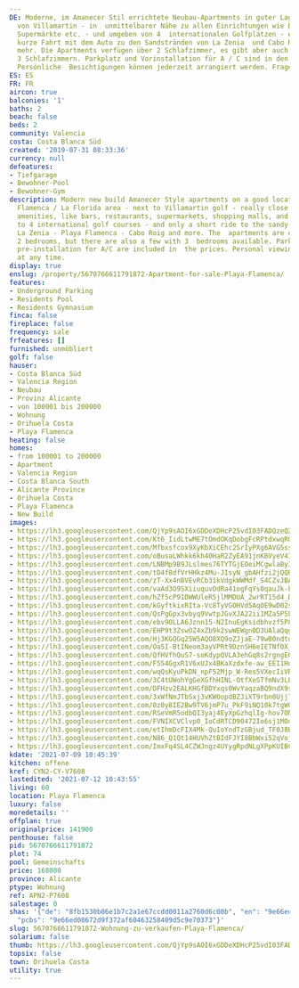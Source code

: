 ```yaml
---
DE: Moderne, im Amanecer Stil errichtete Neubau-Apartments in guter Lage im Golfgebiet
  von Villamartin - in  unmittelbarer Nähe zu allen Einrichtungen wie Bars, Restaurants,
  Supermärkte etc. - und umgeben von 4  internationalen Golfplätzen - ebenso nur eine
  kurze Fahrt mit dem Auto zu den Sandstränden von La Zenia  und Cabo Roig und anderen
  mehr. Die Apartments verfügen über 2 Schlafzimmer, es gibt aber auch einige  mit
  3 Schlafzimmern. Parkplatz und Vorinstallation für A / C sind in den Preisen enthalten.
  Persönliche  Besichtigungen können jederzeit arrangiert werden. Fragen Sie uns.
ES: ES
FR: FR
aircon: true
balconies: '1'
baths: 2
beach: false
beds: 2
community: Valencia
costa: Costa Blanca Süd
created: '2019-07-31 08:33:36'
currency: null
defeatures:
- Tiefgarage
- Bewohner-Pool
- Bewohner-Gym
description: Modern new build Amanecer Style apartments on a good location in the  Playa
  Flamenca / La Florida area - next to Villamartin golf - really close to all  needed
  amenities, like bars, restaurants, supermarkets, shopping malls, and  also close
  to 4 international golf courses - and only a short ride to the sandy  beaches of
  La Zenia - Playa Flamenca - Cabo Roig and more. The  apartments are coming with
  2 bedrooms, but there are also a few with 3  bedrooms available. Parking space and
  pre-installation for A/C are included in  the prices. Personal viewings can be arranged
  at any time.
display: true
enslug: /property/5670766611791872-Apartment-for-sale-Playa-Flamenca/
features:
- Underground Parking
- Residents Pool
- Residents Gymnasium
finca: false
fireplace: false
frequency: sale
frfeatures: []
furnished: unmöbliert
golf: false
hauser:
- Costa Blanca Süd
- Valencia Region
- Neubau
- Provinz Alicante
- von 100001 bis 200000
- Wohnung
- Orihuela Costa
- Playa Flamenca
heating: false
homes:
- from 100001 to 200000
- Apartment
- Valencia Region
- Costa Blanca South
- Alicante Province
- Orihuela Costa
- Playa Flamenca
- New Build
images:
- https://lh3.googleusercontent.com/QjYp9sAOI6xGDDeXDHcP25vdI03FADQzeQ2_WhQbHROrv9VufrjY7L9vLdAE7R2pjzJX5NYcRqB3Fdbmj2dFl_ePtZzLPGBW=w640-rj-e30-l100
- https://lh3.googleusercontent.com/Kt6_IidLtwME7tOmdOKqDobgFcRPtdxwqROAZto1-w1etbkOyUM9peywNbMBbHmSNdssEaP9A7WyrZomtjdKatMsaaUuhIgY=w640-rj-e30-l100
- https://lh3.googleusercontent.com/Mfbxsfcox9XyKbXiCEhc2SrIyPXg6AVG5ssXBFyER3DQlXzj2wQULjViM9SZqbT2vNc68p5-I6l66tprwpQkuJ8e4pifCj9hgQ=w640-rj-e30-l100
- https://lh3.googleusercontent.com/oBusaLWhkk6kh40HaR2ZyEA91jnKBVyeV4I2obj5PU_9SFpYjMk6n_BLlO_i6jY1bffTO3KSdOc2A7nQBCDlLYXwmki6DpfQcQ=w640-rj-e30-l100
- https://lh3.googleusercontent.com/LNBMp9B9JLslmes76TYTGjEOeiMCgwlaByI_EdzWATsUWKA9T0X2JOW1D4SI-vkhi6FPeocUMlNtzsGsj1Acx8QgbwTVQI1QXg=w640-rj-e30-l100
- https://lh3.googleusercontent.com/tD4f8dfVrHHkz4Mu-JIsyN_gbAHfzi2jQQRUbdg56xaEZOm3KlXXPxcZCxWcKsYD5QLbSOEPfThtabzsWpm9WcupWWW9K0nVQik=w640-rj-e30-l100
- https://lh3.googleusercontent.com/zT-Xx4nBVEvRCb31kVdgkWWMdf_S4CZvJBAsMAnco6bSSzZOhw9738JzNKnkbFRB6Ma-m9zWqcMHYtNCeEo8rH434p0n8fyZAIo=w640-rj-e30-l100
- https://lh3.googleusercontent.com/vaAd3O9SXiiuquvOdRa41ogFqYs0qauJk-b-nfNf26sy6eduQFIEK7kANI-iJw1z-qHkZbtM9lt90ZP0sxRXbMsvA3q73DSX=w640-rj-e30-l100
- https://lh3.googleusercontent.com/hZf5cP91DWWUleR5jlMMDUA_2wrRT15d4_Dmp4mfSIJC8eOlo6f-mIyQaG2MOz9uZ21LwKgwMGuvnAT-sr2gVykvIowbJ5i5bg=w640-rj-e30-l100
- https://lh3.googleusercontent.com/kGyftkixRIta-Vc8TyVGOHVd5AqOE9wD02sA9xWXU6FGFYM4LjlQgkh-s_94NOA5cvQR7jOPzxJWXtMYac6l2sNrn6t2Y5a1=w640-rj-e30-l100
- https://lh3.googleusercontent.com/QsPgGpx3vbyq9VwtpJGvXJA22ii1MZa5P5LNxOJ9EzihWtRhnJarGJW4qBslYaMvYLisfWlEtnNTAGXjJW4gQkTsLLUl9wLL=w640-rj-e30-l100
- https://lh3.googleusercontent.com/ebv9OLLA6Jznn15-N2InuEgKsidbhvzf5P8rCA3UWB4bnm_OhP52hDgnCa-s5h75riuVI9uV6IT9b3M7GfpFtAyXwqK4Fv42=w640-rj-e30-l100
- https://lh3.googleusercontent.com/EHP9t3ZswOZ4xZb9k2swWEWgn0D3UAlaQqg4BdomHdDx9RbsP7ljd3VALInI6XSsyFBX7DsoY7dgtBXHR7VcXFPRDzY_MAJdEg=w640-rj-e30-l100
- https://lh3.googleusercontent.com/Hj3KGQGq25W5AQO8XQ9oZJjaE-79wB0ndtdkxsmgs1Cjk43pScyi99I-YVspOGbRYM_jxhvzcdl5f7Klf1Z6KNHVh717inJclg=w640-rj-e30-l100
- https://lh3.googleusercontent.com/Oa5I-BtINeom3ayVPRt9DznSH6eIETNf0X_CT8fxxFkUsChIQ8-ri5uL9zz75fFhczUM7vO4TI-vlC7L6ULF1HhGi72l-YVk=w640-rj-e30-l100
- https://lh3.googleusercontent.com/QfHVfhQuS7-soKdypQVLA3ehGq8s2rgngEGrH0eqj1UggSPR-WWqqDI8ho6YwlMHhUqe5QqiHrF10vJtb7ZcdnBCI3rIE0oV=w640-rj-e30-l100
- https://lh3.googleusercontent.com/F554GgxR1V6xUJx4BKaXzdxfe-aw_EEI1Hu6XC-LudfO58wCsR1LdNYF2ouMo4PHTM3eKTRBLWNnShALR0RHrLBiQu_iIvXnmg=w640-rj-e30-l100
- https://lh3.googleusercontent.com/wqQsKyuPkDN_npF52Mjp_W-Res5VXecIiVR7oMF3aMOZr6Uk6M64edqGeAuhqEgbQf-UW6nwz4xsqsVZ_0Yg7ZAHyBq0n8nZjnA=w640-rj-e30-l100
- https://lh3.googleusercontent.com/3C4tUWohYgGeXGfhHINL-OtfXeSTfmNv3LEiTxBcS6T1Inu9MExS6_b1hc2lYhUjNPR0W88IXXQzR9J76tnmlWslP9yiMzYaCkI=w640-rj-e30-l100
- https://lh3.googleusercontent.com/DFHzv2EALKHGfBDYxqs0WvYaqzaBQ9ndX9sw5H1Dnh4b-m0_sMm2q9PK6hp9dQHjVOPOVgp9DSXMgvYxZMopuc8B9FpEOoiZ=w640-rj-e30-l100
- https://lh3.googleusercontent.com/3xWfNmJTbSxj3vKW0opdBZJiXT9rbn0UjjTM37Wfctjp4BTE6m6C3MXyXoTOQwDwWsdaL2B7PjUpzVEw_DQ3G8-FJJBebICLnQ=w640-rj-e30-l100
- https://lh3.googleusercontent.com/0z0y8IE2Bw9TV6jmP7u_PkF9iNQ10k7tgW0H8l2vlJSmE4wUDuMMmILBSq7DGEzuiV9T_qtO4vC4ahpM260g7oDhsN0JRIJLj7w=w640-rj-e30-l100
- https://lh3.googleusercontent.com/RSeVmR5odbQI3yaj4EyXpGzhqlIg-hov7ONtTXtUibgV90FKUxdXn2C8yua8_XSoTdupFCTKM1bbHYGUekbmWUP6ycpJ-lI1Ug=w640-rj-e30-l100
- https://lh3.googleusercontent.com/FVNIXCVClvp0_IoCdRTCD90472Io6sj1MOoOzJLR4gp0T-DDHXz7MiSQ9hMysOz2Zs3_l-KtLzYKljYr8amBOxtOBxFo2Nieag=w640-rj-e30-l100
- https://lh3.googleusercontent.com/etIhmDcFIX4Mk-QuIoYndTzGBjud_TF0J8Brj5SwXhjMfbkWJr8KyNOlsEi7ShChRwoGaV75m4XyLTZ6aVE_rXF6_cnugzlw=w640-rj-e30-l100
- https://lh3.googleusercontent.com/N86_Q1Qt14HUVhZtBIdFJYI8BbWxi52qVojBAeoCXIuBhXc8KrYXCzZg5AbgIEUVvpcJ6hzutHmEkixuhuA--MCsZ1Avn024=w640-rj-e30-l100
- https://lh3.googleusercontent.com/ImxFq4SL4CZWJngz4UYygRpdNLgXPpKUIBCb10dYVWHziWDEnzZRrdj43bNa-TnRzShQ-Rp8p_94UoGPnOFUfecE_9lSZuFB0w=w640-rj-e30-l100
kdate: '2021-07-09 10:45:39'
kitchen: offene
kref: CYN2-CY-V7608
lastedited: '2021-07-12 10:43:55'
living: 60
location: Playa Flamenca
luxury: false
moredetails: ''
offplan: true
originalprice: 141900
penthouse: false
pid: 5670766611791872
plot: 74
pool: Gemeinschafts
price: 168000
province: Alicante
ptype: Wohnung
ref: APN2-P7608
salestage: 0
shas: '{"de": "8fb1530b06e1b7c2a1e67ccdd0011a2760d6c00b", "en": "9e66ed08672d9f372af60463258409d5c9e70373",
  "pcbs": "9e66ed08672d9f372af60463258409d5c9e70373"}'
slug: 5670766611791872-Wohnung-zu-verkaufen-Playa-Flamenca/
solarium: false
thumb: https://lh3.googleusercontent.com/QjYp9sAOI6xGDDeXDHcP25vdI03FADQzeQ2_WhQbHROrv9VufrjY7L9vLdAE7R2pjzJX5NYcRqB3Fdbmj2dFl_ePtZzLPGBW=w400-h240-n-rj-e30-l100
topsix: false
town: Orihuela Costa
utility: true
---
```

